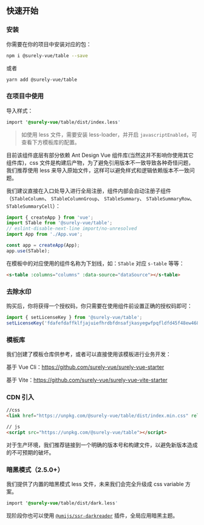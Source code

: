## 快速开始

### 安装

你需要在你的项目中安装对应的包：

```bash
npm i @surely-vue/table --save
```

或者

```bash
yarn add @surely-vue/table
```

### 在项目中使用

导入样式：

```css
import '@surely-vue/table/dist/index.less'
```

> 如使用 less 文件，需要安装 less-loader，并开启 `javascriptEnabled`，可查看下方模板库的配置。

目前该组件底层有部分依赖 Ant Design Vue 组件库(当然这并不影响你使用其它组件库)，css 文件是构建后产物，为了避免引用版本不一致导致各种奇怪问题，我们推荐使用 less 来导入原始文件，这样可以避免样式和逻辑依赖版本不一致问题。

我们建议直接在入口处导入进行全局注册，组件内部会自动注册子组件（`STableColumn`、 `STableColumnGroup`、 `STableSummary`、 `STableSummaryRow`、 `STableSummaryCell`）：

```js
import { createApp } from 'vue';
import STable from '@surely-vue/table';
// eslint-disable-next-line import/no-unresolved
import App from './App.vue';

const app = createApp(App);
app.use(STable);
```

在模板中的对应使用的组件名称为下划线，如：`STable` 对应 `s-table` 等等：

```html
<s-table :columns="columns" :data-source="dataSource"></s-table>
```

### 去除水印

购买后，你将获得一个授权码，你只需要在使用组件前设置正确的授权码即可：

```js
import { setLicenseKey } from '@surely-vue/table';
setLicenseKey('fdafefdaffklfjajuiefhrdbfdnsafjkasyegwfpqfldfd45f48ew468fr5ds');
```

### 模板库

我们创建了模板仓库供参考，或者可以直接使用该模板进行业务开发：

基于 Vue Cli：https://github.com/surely-vue/surely-vue-starter

基于 Vite：https://github.com/surely-vue/surely-vue-vite-starter

### CDN 引入

```html
//css
<link href="https://unpkg.com/@surely-vue/table/dist/index.min.css" rel="stylesheet" />

// js
<script src="https://unpkg.com/@surely-vue/table"></script>
```

对于生产环境，我们推荐链接到一个明确的版本号和构建文件，以避免新版本造成的不可预期的破坏。

### 暗黑模式（2.5.0+）

我们提供了内置的暗黑模式 less 文件，未来我们会完全升级成 css variable 方案。

```css
import '@surely-vue/table/dist/dark.less'
```

现阶段你也可以使用 [`@umijs/ssr-darkreader`](https://github.com/chenshuai2144/darkreader) 插件，全局应用暗黑主题。
